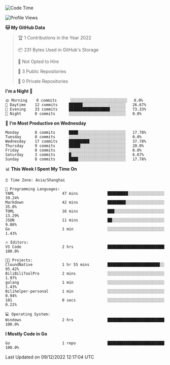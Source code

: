 <!--START_SECTION:waka-->
![Code Time](http://img.shields.io/badge/Code%20Time-220%20hrs%2053%20mins-blue)

![Profile Views](http://img.shields.io/badge/Profile%20Views-0-blue)

**🐱 My GitHub Data** 

> 🏆 1 Contributions in the Year 2022
 > 
> 📦 231 Bytes Used in GitHub's Storage 
 > 
> 🚫 Not Opted to Hire
 > 
> 📜 3 Public Repositories 
 > 
> 🔑 0 Private Repositories  
 > 
**I'm a Night 🦉** 

```text
🌞 Morning    0 commits      ░░░░░░░░░░░░░░░░░░░░░░░░░   0.0% 
🌆 Daytime    12 commits     ██████░░░░░░░░░░░░░░░░░░░   26.67% 
🌃 Evening    33 commits     ██████████████████░░░░░░░   73.33% 
🌙 Night      0 commits      ░░░░░░░░░░░░░░░░░░░░░░░░░   0.0%

```
📅 **I'm Most Productive on Wednesday** 

```text
Monday       8 commits      ████░░░░░░░░░░░░░░░░░░░░░   17.78% 
Tuesday      0 commits      ░░░░░░░░░░░░░░░░░░░░░░░░░   0.0% 
Wednesday    17 commits     █████████░░░░░░░░░░░░░░░░   37.78% 
Thursday     9 commits      █████░░░░░░░░░░░░░░░░░░░░   20.0% 
Friday       0 commits      ░░░░░░░░░░░░░░░░░░░░░░░░░   0.0% 
Saturday     3 commits      █░░░░░░░░░░░░░░░░░░░░░░░░   6.67% 
Sunday       8 commits      ████░░░░░░░░░░░░░░░░░░░░░   17.78%

```


📊 **This Week I Spent My Time On** 

```text
⌚︎ Time Zone: Asia/Shanghai

💬 Programming Languages: 
YAML                     47 mins             █████████░░░░░░░░░░░░░░░░   39.24% 
Markdown                 42 mins             ████████░░░░░░░░░░░░░░░░░   35.0% 
TOML                     16 mins             ███░░░░░░░░░░░░░░░░░░░░░░   13.29% 
JSON                     11 mins             ██░░░░░░░░░░░░░░░░░░░░░░░   9.86% 
Go                       1 min               ░░░░░░░░░░░░░░░░░░░░░░░░░   1.43%

🔥 Editors: 
VS Code                  2 hrs               █████████████████████████   100.0%

🐱‍💻 Projects: 
CloundNative             1 hr 55 mins        ███████████████████████░░   95.42% 
BiliBiliToolPro          2 mins              ░░░░░░░░░░░░░░░░░░░░░░░░░   1.97% 
golang                   1 min               ░░░░░░░░░░░░░░░░░░░░░░░░░   1.43% 
Bilihelper-personal      1 min               ░░░░░░░░░░░░░░░░░░░░░░░░░   0.94% 
101                      0 secs              ░░░░░░░░░░░░░░░░░░░░░░░░░   0.22%

💻 Operating System: 
Windows                  2 hrs               █████████████████████████   100.0%

```

**I Mostly Code in Go** 

```text
Go                       1 repo              █████████████████████████   100.0%

```



 Last Updated on 09/12/2022 12:17:04 UTC
<!--END_SECTION:waka-->
